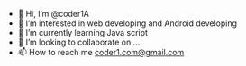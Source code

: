 - 👋 Hi, I’m @coder1A
- 👀 I’m interested in web developing and Android developing
- 🌱 I’m currently learning Java script
- 💞️ I’m looking to collaborate on ...
- 📫 How to reach me coder1.com@gmail.com

<!---
coder1A/coder1A is a ✨ special ✨ repository because its `README.md` (this file) appears on your GitHub profile.
You can click the Preview link to take a look at your changes.
--->
